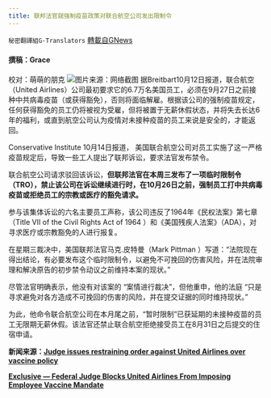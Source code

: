 ```yaml
---
title: 联邦法官就强制疫苗政策对联合航空公司发出限制令
---
```

`秘密翻譯組G-Translators` [轉載自GNews](https://gnews.org/zh-hans/1597156/)

#### 撰稿：Grace
校对：萌萌的朋克
![](https://assets.gnews.org/wp-content/uploads/2021/10/3-49.jpg)图片来源：网络截图
据Breitbart10月12日报道，联合航空（United Airlines）公司最初要求它的6.7万名美国员工，必须在9月27日之前接种中共病毒疫苗（或获得豁免），否则将面临解雇。根据该公司的强制疫苗规定，任何获得豁免的员工仍将被视为受雇，但将被置于无薪休假状态，并将失去长达6年的福利，或直到航空公司认为疫情对未接种疫苗的员工来说是安全的，才能返回。

Conservative Institute 10月14日报道， 美国联合航空公司对员工实施了这一严格疫苗规定后，导致一些工人提出了联邦诉讼，要求法官发布禁令。

联合航空公司请求驳回该诉讼，**但联邦法官在本周三发布了一项临时限制令（****TRO****），禁止该公司在诉讼继续进行时，在10****月26****日之前，强制员工打中共病毒疫苗或拒绝员工的宗教或医疗的豁免请求。**

参与该集体诉讼的六名主要员工声称，该公司违反了1964年《民权法案》第七章（Title VII of the Civil Rights Act of 1964 ）和《美国残疾人法案》（ADA），对寻求医疗或宗教豁免的人进行报复。

在星期三裁决中，美国联邦法官马克.皮特曼（Mark Pittman ）写道：“法院现在得出结论，有必要发布这个临时限制令，以避免不可挽回的伤害风险，并在法院审理和解决原告的初步禁令动议之前维持本案的现状。”

尽管法官明确表示，他没有对该案的 “案情进行裁决”，但他重申，他的法庭 “只是寻求避免对各方造成不可挽回的伤害的风险，并在提交证据的同时维持现状。”

为此，他命令联合航空公司在本月尾之前，“暂时限制”已获延期的未接种疫苗的员工无限期无薪休假。该法官还禁止联合航空拒绝接受员工在8月31日之后提交的住宿申请。

**新闻来源：**[**Judge issues restraining order against United Airlines over vaccine policy**](https://conservativeinstitute.org/conservative-news/judge-issues-vaccine-mandate.htm)

[**Exclusive — Federal Judge Blocks United Airlines From Imposing Employee Vaccine Mandate**](https://www.breitbart.com/politics/2021/10/12/exclusive-federal-judge-blocks-united-airlines-from-imposing-employee-vaccine-mandate/)
